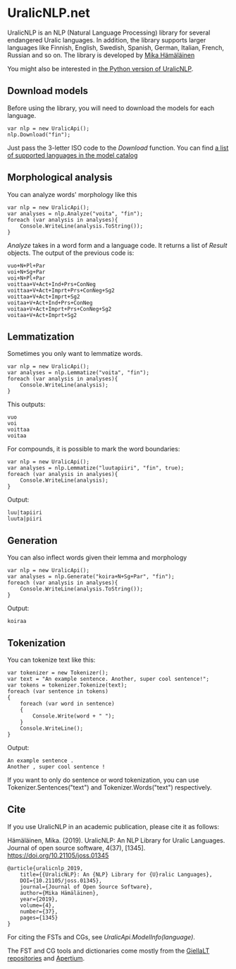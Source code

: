 # UralicNLP.net

UralicNLP is an NLP (Natural Language Processing) library for several endangered Uralic languages. In addition, the library supports larger languages like Finnish, English, Swedish, Spanish, German, Italian, French, Russian and so on. The library is developed by [Mika Hämäläinen](https://mikakalevi.com)

You might also be interested in [the Python version of UralicNLP](https://github.com/mikahama/UralicNLP).

## Download models

Before using the library, you will need to download the models for each language.

    var nlp = new UralicApi();
    nlp.Download("fin");

Just pass the 3-letter ISO code to the *Download* function. You can find [a list of supported languages in the model catalog](http://models.uralicnlp.com/nightly/index.html)

## Morphological analysis

You can analyze words' morphology like this

    var nlp = new UralicApi();
    var analyses = nlp.Analyze("voita", "fin");
    foreach (var analysis in analyses){
        Console.WriteLine(analysis.ToString());
    }

*Analyze* takes in a word form and a language code. It returns a list of *Result* objects. The output of the previous code is:

    vuo+N+Pl+Par
    voi+N+Sg+Par
    voi+N+Pl+Par
    voittaa+V+Act+Ind+Prs+ConNeg
    voittaa+V+Act+Imprt+Prs+ConNeg+Sg2
    voittaa+V+Act+Imprt+Sg2
    voitaa+V+Act+Ind+Prs+ConNeg
    voitaa+V+Act+Imprt+Prs+ConNeg+Sg2
    voitaa+V+Act+Imprt+Sg2

## Lemmatization

Sometimes you only want to lemmatize words.

    var nlp = new UralicApi();
    var analyses = nlp.Lemmatize("voita", "fin");
    foreach (var analysis in analyses){
        Console.WriteLine(analysis);
    }

This outputs:

    vuo
    voi
    voittaa
    voitaa

For compounds, it is possible to mark the word boundaries:

    var nlp = new UralicApi();
    var analyses = nlp.Lemmatize("luutapiiri", "fin", true);
    foreach (var analysis in analyses){
        Console.WriteLine(analysis);
    }

Output:

    luu|tapiiri
    luuta|piiri

## Generation

You can also inflect words given their lemma and morphology

    var nlp = new UralicApi();
    var analyses = nlp.Generate("koira+N+Sg+Par", "fin");
    foreach (var analysis in analyses){
        Console.WriteLine(analysis.ToString());
    }

Output:

    koiraa

## Tokenization

You can tokenize text like this:

    var tokenizer = new Tokenizer();
    var text = "An example sentence. Another, super cool sentence!";
    var tokens = tokenizer.Tokenize(text);
    foreach (var sentence in tokens)
    {
        foreach (var word in sentence)
        {
            Console.Write(word + " ");
        }
        Console.WriteLine();
    }

Output:

    An example sentence . 
    Another , super cool sentence ! 

If you want to only do sentence or word tokenization, you can use Tokenizer.Sentences("text") and Tokenizer.Words("text") respectively.

## Cite

If you use UralicNLP in an academic publication, please cite it as follows:

Hämäläinen, Mika. (2019). UralicNLP: An NLP Library for Uralic Languages. Journal of open source software, 4(37), [1345]. https://doi.org/10.21105/joss.01345

    @article{uralicnlp_2019, 
        title={{UralicNLP}: An {NLP} Library for {U}ralic Languages},
        DOI={10.21105/joss.01345}, 
        journal={Journal of Open Source Software}, 
        author={Mika Hämäläinen}, 
        year={2019}, 
        volume={4},
        number={37},
        pages={1345}
    }

For citing the FSTs and CGs, see *UralicApi.ModelInfo(language)*.

The FST and CG tools and dictionaries come mostly from the [GiellaLT repositories](https://github.com/giellalt) and [Apertium](https://github.com/apertium).
